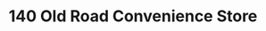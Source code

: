 ---
title: "140 Old Road Convenience Store"
url: /clacton-on-sea/140-old-road-convenience-store/
shop: Lebensmittel
---